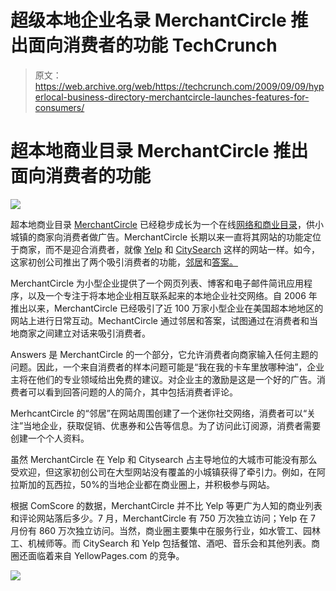 # 超级本地企业名录 MerchantCircle 推出面向消费者的功能 TechCrunch

> 原文：<https://web.archive.org/web/https://techcrunch.com/2009/09/09/hyperlocal-business-directory-merchantcircle-launches-features-for-consumers/>

# 超本地商业目录 MerchantCircle 推出面向消费者的功能

![](img/7658dfd46b98f857fdb5daa0dc8e2fb2.png)

超本地商业目录 [MerchantCircle](https://web.archive.org/web/20221209134359/http://www.merchantcircle.com/) 已经稳步成长为一个在线[网络和商业目录](https://web.archive.org/web/20221209134359/http://www.beta.techcrunch.com/2007/11/07/merchantcircle-takes-10-million-series-b/)，供小城镇的商家向消费者做广告。MerchantCircle 长期以来一直将其网站的功能定位于商家，而不是迎合消费者，就像 [Yelp](https://web.archive.org/web/20221209134359/http://www.yelp.com/) 和 [CitySearch](https://web.archive.org/web/20221209134359/http://sanfrancisco.citysearch.com/) 这样的网站一样。如今，这家初创公司推出了两个吸引消费者的功能，[邻居](https://web.archive.org/web/20221209134359/http://www.merchantcircle.com/signup/neighbor)和[答案。](https://web.archive.org/web/20221209134359/http://www.merchantcircle.com/answers/)

MerchantCircle 为小型企业提供了一个网页列表、博客和电子邮件简讯应用程序，以及一个专注于将本地企业相互联系起来的本地企业社交网络。自 2006 年推出以来，MerchantCircle 已经吸引了近 100 万家小型企业在美国超本地地区的网站上进行日常互动。MechantCircle 通过邻居和答案，试图通过在消费者和当地商家之间建立对话来吸引消费者。

Answers 是 MerchantCircle 的一个部分，它允许消费者向商家输入任何主题的问题。因此，一个来自消费者的样本问题可能是“我在我的卡车里放哪种油”，企业主将在他们的专业领域给出免费的建议。对企业主的激励是这是一个好的广告。消费者可以看到回答问题的人的简介，其中包括消费者评论。

MerhcantCircle 的“邻居”在网站周围创建了一个迷你社交网络，消费者可以“关注”当地企业，获取促销、优惠券和公告等信息。为了访问此订阅源，消费者需要创建一个个人资料。

虽然 MerchantCircle 在 Yelp 和 Citysearch 占主导地位的大城市可能没有那么受欢迎，但这家初创公司在大型网站没有覆盖的小城镇获得了牵引力。例如，在阿拉斯加的瓦西拉，50%的当地企业都在商业圈上，并积极参与网站。

根据 ComScore 的数据，MerchantCircle 并不比 Yelp 等更广为人知的商业列表和评论网站落后多少。7 月，MerchantCircle 有 750 万次独立访问；Yelp 在 7 月份有 860 万次独立访问。当然，商业圈主要集中在服务行业，如水管工、园林工、机械师等。而 CitySearch 和 Yelp 包括餐馆、酒吧、音乐会和其他列表。商圈还面临着来自 YellowPages.com 的竞争。

![](img/57eb085421f878a52f7027963623b202.png)